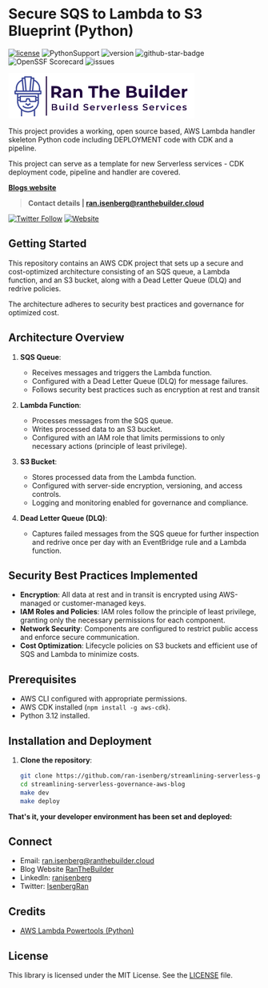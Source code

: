 
# Secure SQS to Lambda to S3 Blueprint (Python)

[![license](https://img.shields.io/github/license/ran-isenberg/streamlining-serverless-governance-aws-blog)](https://github.com/ran-isenberg/streamlining-serverless-governance-aws-blog/blob/master/LICENSE)
![PythonSupport](https://img.shields.io/static/v1?label=python&message=3.12&color=blue?style=flat-square&logo=python)
![version](https://img.shields.io/github/v/release/ran-isenberg/streamlining-serverless-governance-aws-blog)
![github-star-badge](https://img.shields.io/github/stars/ran-isenberg/streamlining-serverless-governance-aws-blog.svg?style=social)
![OpenSSF Scorecard](https://api.securityscorecards.dev/projects/github.com/ran-isenberg/streamlining-serverless-governance-aws-blog/badge)
![issues](https://img.shields.io/github/issues/ran-isenberg/streamlining-serverless-governance-aws-blog)

![alt text](https://github.com/ran-isenberg/streamlining-serverless-governance-aws-blog/blob/main/docs/media/banner.png?raw=true)

This project provides a working, open source based, AWS Lambda handler skeleton Python code including DEPLOYMENT code with CDK and a pipeline.

This project can serve as a template for new Serverless services - CDK deployment code, pipeline and handler are covered.

**[Blogs website](https://www.ranthebuilder.cloud)**
> **Contact details | ran.isenberg@ranthebuilder.cloud**

[![Twitter Follow](https://img.shields.io/twitter/follow/IsenbergRan?label=Follow&style=social)](https://twitter.com/IsenbergRan)
[![Website](https://img.shields.io/badge/Website-www.ranthebuilder.cloud-blue)](https://www.ranthebuilder.cloud/)

## Getting Started


This repository contains an AWS CDK project that sets up a secure and cost-optimized architecture consisting of an SQS queue, a Lambda function, and an S3 bucket, along with a Dead Letter Queue (DLQ) and redrive policies.

The architecture adheres to security best practices and governance for optimized cost.

## Architecture Overview

1. **SQS Queue**:
   - Receives messages and triggers the Lambda function.
   - Configured with a Dead Letter Queue (DLQ) for message failures.
   - Follows security best practices such as encryption at rest and transit

2. **Lambda Function**:
   - Processes messages from the SQS queue.
   - Writes processed data to an S3 bucket.
   - Configured with an IAM role that limits permissions to only necessary actions (principle of least privilege).

3. **S3 Bucket**:
   - Stores processed data from the Lambda function.
   - Configured with server-side encryption, versioning, and access controls.
   - Logging and monitoring enabled for governance and compliance.

4. **Dead Letter Queue (DLQ)**:
   - Captures failed messages from the SQS queue for further inspection and redrive once per day with an EventBridge rule and a Lambda function.

## Security Best Practices Implemented

- **Encryption**: All data at rest and in transit is encrypted using AWS-managed or customer-managed keys.
- **IAM Roles and Policies**: IAM roles follow the principle of least privilege, granting only the necessary permissions for each component.
- **Network Security**: Components are configured to restrict public access and enforce secure communication.
- **Cost Optimization**: Lifecycle policies on S3 buckets and efficient use of SQS and Lambda to minimize costs.

## Prerequisites

- AWS CLI configured with appropriate permissions.
- AWS CDK installed (`npm install -g aws-cdk`).
- Python 3.12 installed.

## Installation and Deployment

1. **Clone the repository**:
   ```bash
   git clone https://github.com/ran-isenberg/streamlining-serverless-governance-aws-blog.git
   cd streamlining-serverless-governance-aws-blog
   make dev
   make deploy

**That's it, your developer environment has been set and deployed:**


## Connect
* Email: [ran.isenberg@ranthebuilder.cloud](mailto:ran.isenberg@ranthebuilder.cloud)
* Blog Website [RanTheBuilder](https://www.ranthebuilder.cloud)
* LinkedIn: [ranisenberg](https://www.linkedin.com/in/ranisenberg/)
* Twitter: [IsenbergRan](https://twitter.com/IsenbergRan)

## Credits
* [AWS Lambda Powertools (Python)](https://github.com/aws-powertools/powertools-lambda-python)

## License
This library is licensed under the MIT License. See the [LICENSE](https://github.com/ran-isenberg/streamlining-serverless-governance-aws-blog/blob/main/LICENSE) file.
